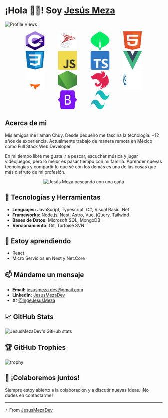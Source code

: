 <!--
**JesusMezaDev/JesusMezaDev** is a ✨ _special_ ✨ repository because its `README.md` (this file) appears on your GitHub profile.

Here are some ideas to get you started:

- 🔭 I’m currently working on ...
- 🌱 I’m currently learning ...
- 👯 I’m looking to collaborate on ...
- 🤔 I’m looking for help with ...
- 💬 Ask me about ...
- 📫 How to reach me: ...
- 😄 Pronouns: ...
- ⚡ Fun fact: ...
-->

# ¡Hola 👋🏻! Soy [Jesús Meza](https://jesusmeza.dev/)

![Profile Views](https://komarev.com/ghpvc/?username=JesusMezaDev)

<div style="text-align: center;">
    <img src="./Images/CSharp.svg" width="60" height="60" style="margin-right: 20px; margin-left: 20px;" />
    <img src="./Images/SQL.svg" width="60" height="60" style="margin-right: 20px; margin-left: 20px;" />
    <img src="./Images/MongoDB.svg" width="60" height="60" style="margin-right: 20px; margin-left: 20px;" />
    <img src="./Images/Html.svg" width="60" height="60" style="margin-right: 20px; margin-left: 20px;" />
    <img src="./Images/Css.svg" width="60" height="60" style="margin-right: 20px; margin-left: 20px;" />
    <img src="./Images/Javascript.svg" width="60" height="60" style="margin-right: 20px; margin-left: 20px;" />
    <img src="./Images/Typescript.svg" width="60" height="60" style="margin-right: 20px; margin-left: 20px;" />
    <img src="./Images/Vue.svg" width="60" height="60" style="margin-right: 20px; margin-left: 20px;" />
    <img src="./Images/Astro.svg" width="60" height="60" style="margin-right: 20px; margin-left: 20px;" />
    <img src="./Images/Node.svg" width="60" height="60" style="margin-right: 20px; margin-left: 20px;" />
    <img src="./Images/Nest.svg" width="60" height="60" style="margin-right: 20px; margin-left: 20px;" />
    <img src="./Images/JQuery.svg" width="60" height="60" style="margin-right: 20px; margin-left: 20px;" />
    <img src="./Images/Bootstrap.svg" width="60" height="60" style="margin-right: 20px; margin-left: 20px;" />
    <img src="./Images/Tailwind.svg" width="60" height="60" style="margin-right: 20px; margin-left: 20px;" />
</div>

## Acerca de mi

Mis amigos me llaman Chuy. Desde pequeño me fascina la tecnología. +12 años de experiencia. Actualmente trabajo de manera remota en México como Full Stack Web Developer.

En mi tiempo libre me gusta ir a pescar, escuchar música y jugar videojuegos, pero lo mejor es pasar tiempo con mi familia. Aprender nuevas tecnologías y compartir lo que sé con los demás es una de las cosas que más disfruto de mi profesión.

<div style="text-align: center;">
    <img src="https://jesusmeza.dev/_image?href=%2F_astro%2FMeFishing.w73ojSaE.webp&w=1040&h=780&f=webp" width="600" alt="Jesús Meza pescando con una caña" />
</div>

## 🔧 Tecnologías y Herramientas

- **Lenguajes:** JavaScript, Typescript, C#, Visual Basic .Net
- **Frameworks:** Node.js, Nest, Astro, Vue, jQuery, Tailwind
- **Bases de Datos:** Microsoft SQL, MongoDB
- **Versionamiento:** Git, Tortoise SVN

## 🌱 Estoy aprendiendo

- React
- Micro Servicios en Nest y Net.Core


## 📫 Mándame un mensaje

- **Email:** jesusmeza.dev@gmail.com
- **LinkedIn:** [JesusMezaDev](https://www.linkedin.com/in/jesusmezadev)
- **X:** [@IngeJesusMeza](https://x.com/ingejesusmeza)

## 📈 GitHub Stats

![JesusMezaDev's GitHub stats](https://github-readme-stats.vercel.app/api?username=JesusMezaDev&show_icons=true&theme=radical)


## 🏆 GitHub Trophies

![trophy](https://github-profile-trophy.vercel.app/?username=JesusMezaDev&theme=onedark)

## 💬 ¡Colaboremos juntos!

Siempre estoy abierto a la colaboración y a discutir nuevas ideas. ¡No dudes en contactarme!

---

⭐️ From [JesusMezaDev](https://github.com/JesusMezaDev)
